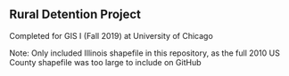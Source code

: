 ## Rural Detention Project

 Completed for GIS I (Fall 2019) at University of Chicago



Note: Only included Illinois shapefile  in this repository, as the full 2010 US County shapefile was too large to include on GitHub
